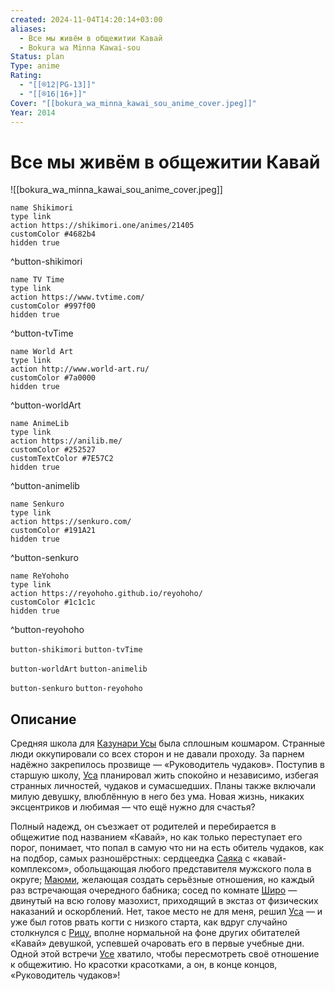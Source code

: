 ```yaml
---
created: 2024-11-04T14:20:14+03:00
aliases:
  - Все мы живём в общежитии Кавай
  - Bokura wa Minna Kawai-sou
Status: plan
Type: anime
Rating:
  - "[[®️12|PG-13]]"
  - "[[®️16|16+]]"
Cover: "[[bokura_wa_minna_kawai_sou_anime_cover.jpeg]]"
Year: 2014
---
```


# Все мы живём в общежитии Кавай

![[bokura_wa_minna_kawai_sou_anime_cover.jpeg]]

```button
name Shikimori
type link
action https://shikimori.one/animes/21405
customColor #4682b4
hidden true
```
^button-shikimori

```button
name TV Time
type link
action https://www.tvtime.com/
customColor #997f00
hidden true
```
^button-tvTime

```button
name World Art
type link
action http://www.world-art.ru/
customColor #7a0000
hidden true
```
^button-worldArt

```button
name AnimeLib
type link
action https://anilib.me/
customColor #252527
customTextColor #7E57C2
hidden true
```
^button-animelib

```button
name Senkuro
type link
action https://senkuro.com/
customColor #191A21
hidden true
```
^button-senkuro

```button
name ReYohoho
type link
action https://reyohoho.github.io/reyohoho/
customColor #1c1c1c
hidden true
```
^button-reyohoho

`button-shikimori` `button-tvTime`

`button-worldArt` `button-animelib`

`button-senkuro` `button-reyohoho`

## Описание

Средняя школа для [Казунари Усы](https://shikimori.one/characters/95627-kazunari-usa) была сплошным кошмаром. Странные люди оккупировали со всех сторон и не давали проходу. За парнем надёжно закрепилось прозвище — «Руководитель чудаков». Поступив в старшую школу, [Уса](https://shikimori.one/characters/95627-kazunari-usa) планировал жить спокойно и независимо, избегая странных личностей, чудаков и сумасшедших. Планы также включали милую девушку, влюблённую в него без ума. Новая жизнь, никаких эксцентриков и любимая — что ещё нужно для счастья?

Полный надежд, он съезжает от родителей и перебирается в общежитие под названием «Кавай», но как только переступает его порог, понимает, что попал в самую что ни на есть обитель чудаков, как на подбор, самых разношёрстных: сердцеедка [Саяка](https://shikimori.one/characters/95635-sayaka-watanabe) с «кавай-комплексом», обольщающая любого представителя мужского пола в округе; [Маюми](https://shikimori.one/characters/95633-mayumi-nishikino), желающая создать серьёзные отношения, но каждый раз встречающая очередного бабника; сосед по комнате [Широ](https://shikimori.one/characters/z95629-shizuru-shirosaki) — двинутый на всю голову мазохист, приходящий в экстаз от физических наказаний и оскорблений. Нет, такое место не для меня, решил [Уса](https://shikimori.one/characters/95627-kazunari-usa) — и уже был готов рвать когти с низкого старта, как вдруг случайно столкнулся с [Рицу](https://shikimori.one/characters/87505-ritsu-kawai), вполне нормальной на фоне других обитателей «Кавай» девушкой, успевшей очаровать его в первые учебные дни. Одной этой встречи [Усе](https://shikimori.one/characters/95627-kazunari-usa) хватило, чтобы пересмотреть своё отношение к общежитию. Но красотки красотками, а он, в конце концов, «Руководитель чудаков»!
